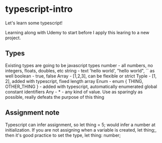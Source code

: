# typescript-intro

Let's learn some typescript!

Learning along with Udemy to start before I apply this learing to a new project.

## Types
Existing types are going to be javascript types
number - all numbers, no integers, floats, doubles, etc
string - text 'hello world', "hello world", `` as well
boolean - true, false
Array - [1,2,3], can be flexible or strict
Typle - [1, 2], added with typescript, fixed length array
Enum - enum { THING, OTHER_THING } - added with typescript, automatically enumerated global constant identifiers
Any - * - any kind of value. Use as sparingly as possible, really defeats the purpose of this thing

## Assignment note
Typescript can infer assignment, so let thing = 5; would infer a number at initialization.
If you are not assigning when a variable is created, let thing;, then it's good practice to set the type, let thing: number;
